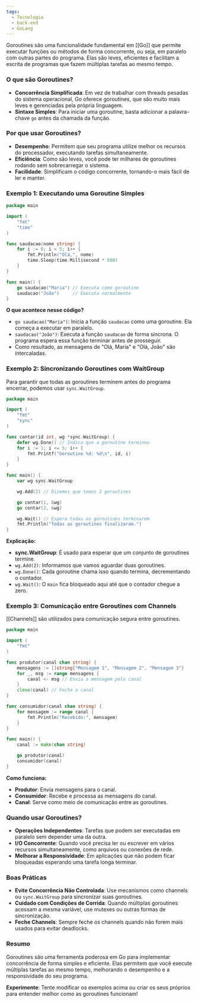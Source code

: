 ```yaml
---
tags:
  - Tecnologia
  - back-end
  - GoLang
---
```

Goroutines são uma funcionalidade fundamental em [[Go]] que permite executar funções ou métodos de forma concorrente, ou seja, em paralelo com outras partes do programa. Elas são leves, eficientes e facilitam a escrita de programas que fazem múltiplas tarefas ao mesmo tempo.

### O que são Goroutines?

- **Concorrência Simplificada**: Em vez de trabalhar com threads pesadas do sistema operacional, Go oferece goroutines, que são muito mais leves e gerenciadas pela própria linguagem.
- **Sintaxe Simples**: Para iniciar uma goroutine, basta adicionar a palavra-chave `go` antes da chamada da função.

### Por que usar Goroutines?

- **Desempenho**: Permitem que seu programa utilize melhor os recursos do processador, executando tarefas simultaneamente.
- **Eficiência**: Como são leves, você pode ter milhares de goroutines rodando sem sobrecarregar o sistema.
- **Facilidade**: Simplificam o código concorrente, tornando-o mais fácil de ler e manter.

### Exemplo 1: Executando uma Goroutine Simples

```go
package main

import (
    "fmt"
    "time"
)

func saudacao(nome string) {
    for i := 0; i < 5; i++ {
        fmt.Println("Olá,", nome)
        time.Sleep(time.Millisecond * 500)
    }
}

func main() {
    go saudacao("Maria") // Executa como goroutine
    saudacao("João")     // Executa normalmente
}
```

**O que acontece nesse código?**

- `go saudacao("Maria")`: Inicia a função `saudacao` como uma goroutine. Ela começa a executar em paralelo.
- `saudacao("João")`: Executa a função `saudacao` de forma síncrona. O programa espera essa função terminar antes de prosseguir.
- Como resultado, as mensagens de "Olá, Maria" e "Olá, João" são intercaladas.

### Exemplo 2: Sincronizando Goroutines com WaitGroup

Para garantir que todas as goroutines terminem antes do programa encerrar, podemos usar `sync.WaitGroup`.

```go
package main

import (
    "fmt"
    "sync"
)

func contar(id int, wg *sync.WaitGroup) {
    defer wg.Done() // Indica que a goroutine terminou
    for i := 1; i <= 5; i++ {
        fmt.Printf("Goroutine %d: %d\n", id, i)
    }
}

func main() {
    var wg sync.WaitGroup

    wg.Add(2) // Dizemos que temos 2 goroutines

    go contar(1, &wg)
    go contar(2, &wg)

    wg.Wait() // Espera todas as goroutines terminarem
    fmt.Println("Todas as goroutines finalizaram.")
}
```

**Explicação:**

- **sync.WaitGroup**: É usado para esperar que um conjunto de goroutines termine.
- `wg.Add(2)`: Informamos que vamos aguardar duas goroutines.
- `wg.Done()`: Cada goroutine chama isso quando termina, decrementando o contador.
- `wg.Wait()`: O `main` fica bloqueado aqui até que o contador chegue a zero.

### Exemplo 3: Comunicação entre Goroutines com Channels

[[Channels]] são utilizados para comunicação segura entre goroutines.

```go
package main

import (
    "fmt"
)

func produtor(canal chan string) {
    mensagens := []string{"Mensagem 1", "Mensagem 2", "Mensagem 3"}
    for _, msg := range mensagens {
        canal <- msg // Envia a mensagem pelo canal
    }
    close(canal) // Fecha o canal
}

func consumidor(canal chan string) {
    for mensagem := range canal {
        fmt.Println("Recebido:", mensagem)
    }
}

func main() {
    canal := make(chan string)

    go produtor(canal)
    consumidor(canal)
}
```

**Como funciona:**

- **Produtor**: Envia mensagens para o canal.
- **Consumidor**: Recebe e processa as mensagens do canal.
- **Canal**: Serve como meio de comunicação entre as goroutines.

### Quando usar Goroutines?

- **Operações Independentes**: Tarefas que podem ser executadas em paralelo sem depender uma da outra.
- **I/O Concorrente**: Quando você precisa ler ou escrever em vários recursos simultaneamente, como arquivos ou conexões de rede.
- **Melhorar a Responsividade**: Em aplicações que não podem ficar bloqueadas esperando uma tarefa longa terminar.

### Boas Práticas

- **Evite Concorrência Não Controlada**: Use mecanismos como channels ou `sync.WaitGroup` para sincronizar suas goroutines.
- **Cuidado com Condições de Corrida**: Quando múltiplas goroutines acessam a mesma variável, use mutexes ou outras formas de sincronização.
- **Feche Channels**: Sempre feche os channels quando não forem mais usados para evitar deadlocks.

### Resumo

Goroutines são uma ferramenta poderosa em Go para implementar concorrência de forma simples e eficiente. Elas permitem que você execute múltiplas tarefas ao mesmo tempo, melhorando o desempenho e a responsividade do seu programa.

**Experimente**: Tente modificar os exemplos acima ou criar os seus próprios para entender melhor como as goroutines funcionam!